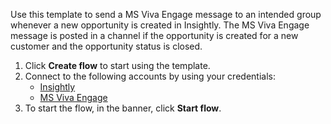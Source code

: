 Use this template to send a MS Viva Engage message to an intended group whenever a new opportunity is created in Insightly. The MS Viva Engage message is posted in a channel if the opportunity is created for a new customer and the opportunity status is closed.

1. Click **Create flow** to start using the template.
2. Connect to the following accounts by using your credentials:
   - [Insightly](https://www.ibm.com/docs/en/app-connect/containers_cd?topic=apps-insightly)
   - [MS Viva Engage](https://www.ibm.com/docs/en/app-connect/containers_cd?topic=apps-microsoft-viva-engage) 
3. To start the flow, in the banner, click **Start flow**.